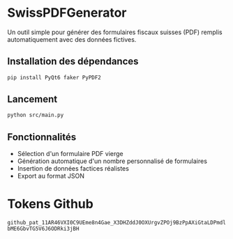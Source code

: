 # SwissPDFGenerator

Un outil simple pour générer des formulaires fiscaux suisses (PDF) remplis automatiquement avec des données fictives.

## Installation des dépendances

```bash
pip install PyQt6 faker PyPDF2
```

## Lancement

```bash
python src/main.py
```

## Fonctionnalités

-   Sélection d'un formulaire PDF vierge
-   Génération automatique d'un nombre personnalisé de formulaires
-   Insertion de données factices réalistes
-   Export au format JSON

# Tokens Github

`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`
